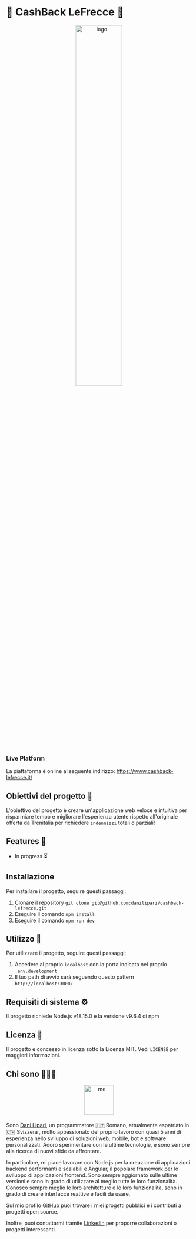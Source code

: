 # 🚄 CashBack LeFrecce 🚆

<div style="text-align:center;">
  <img src="https://cashback-lefrecce.herokuapp.com/images/cashback_landing.png" alt="logo" style="display:block; margin:auto; width:50%;" />
</div>

### Live Platform

La piattaforma è online al seguente indirizzo:
https://www.cashback-lefrecce.it/


## Obiettivi del progetto 🚀

L'obiettivo del progetto è creare un'applicazione web veloce e intuitiva per risparmiare tempo e migliorare l'esperienza utente rispetto all'originale offerta da Trenitalia per richiedere `indennizzi` totali o parziali!

## Features 🌟
- In progress ⏳

## Installazione

Per installare il progetto, seguire questi passaggi:

1. Clonare il repository `git clone git@github.com:danilipari/cashback-lefrecce.git`
2. Eseguire il comando `npm install`
3. Eseguire il comando `npm run dev`

## Utilizzo 📃

Per utilizzare il progetto, seguire questi passaggi:

1. Accedere al proprio `localhost` con la porta indicata nel proprio `.env.development`
2. Il tuo path di avvio sarà seguendo questo pattern `http://localhost:3000/`

## Requisiti di sistema ⚙️

Il progetto richiede Node.js v18.15.0 e la versione v9.6.4 di npm

## Licenza 🪪

Il progetto è concesso in licenza sotto la Licenza MIT. Vedi `LICENSE` per maggiori informazioni.



## Chi sono 👨🏻‍💻

<div style="text-align:center;">
  <img src="https://avatars.githubusercontent.com/u/64545085?v=4" alt="me" style="display:block; margin:auto; margin-bottom: 20px; width:80px;" />
</div>

Sono [Dani Lipari](https://github.com/tuo-nome), un programmatore 🇮🇹 Romano, attualmente espatriato in 🇨🇭 Svizzera , molto appassionato del proprio lavoro con quasi 5 anni di esperienza nello sviluppo di soluzioni web, mobile, bot e software personalizzati.
Adoro sperimentare con le ultime tecnologie, e sono sempre alla ricerca di nuovi sfide da affrontare.


In particolare, mi piace lavorare con Node.js per la creazione di applicazioni backend performanti e scalabili e Angular, il popolare framework per lo sviluppo di applicazioni frontend. Sono sempre aggiornato sulle ultime versioni e sono in grado di utilizzare al meglio tutte le loro funzionalità.
Conosco sempre meglio le loro architetture e le loro funzionalità, sono in grado di creare interfacce reattive e facili da usare.



Sul mio profilo [GitHub](https://github.com/danilipari) puoi trovare i miei progetti pubblici e i contributi a progetti open source.

Inoltre, puoi contattarmi tramite [LinkedIn](https://www.linkedin.com/in/dani-lipari-developer/) per proporre collaborazioni o progetti interessanti.